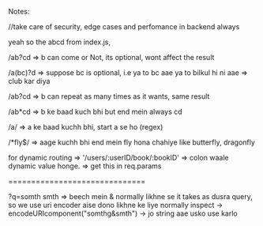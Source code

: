 Notes:

//take care of security, edge cases and perfomance in backend always


 yeah so the abcd from index.js,

 /ab?cd => b can come or Not, its optional, wont affect the result 


 /a(bc)?d  => suppose bc is optional, i.e ya to bc aae ya to bilkul hi ni aae => club kar diya


 /ab?cd => b can repeat as many times as it wants, same result


 /ab*cd => b ke baad kuch bhi but end mein always cd 


 /a/ => a ke baad kuchh bhi, start a se ho (regex)


 /*fly$/ => aage kuchh bhi end mein fly hona chahiye like butterfly, dragonfly


for dynamic routing => '/users/:userID/book/:bookID' => colon waale dynamic value honge. => get this in req.params

==============================

?q=somth smth => beech mein & normally likhne se it takes as dusra query, so we use uri encoder aise dono likhne ke liye
normally inspect -> encodeURIcomponent("somthg&smth") -> jo string aae usko use karlo

